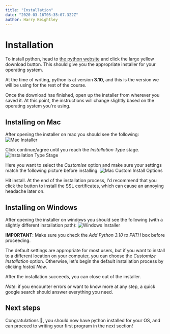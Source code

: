 ```yaml
---
title: "Installation"
date: "2020-03-16T05:35:07.322Z"
author: Harry Keightley
---
```


# Installation

To install python, head to [the python website](https://www.python.org/downloads/) and click the large yellow download button. This should give you the appropriate installer for your operating system.

At the time of writing, python is at version **3.10**, and this is the version we will be using for the rest of the course.

Once the download has finished, open up the installer from wherever you saved it.
At this point, the instructions will change slightly based on the operating system you're using.

## Installing on Mac

After opening the installer on mac you should see the following:
![Mac Installer](/course/python-mac-installer.png)

Click continue/agree until you reach the _Installation Type_ stage.
![Installation Type Stage](/course/python-mac-customise.png)

Here you want to select the _Customise_ option and make sure your settings match the following picture before installing.
![Mac Custom Install Options](/course/python-mac-custom-options.png)

Hit install. At the end of the installation process, I'd recommend that you click the button to install the SSL certificates, which can cause an annoying headache later on.

## Installing on Windows

After opening the installer on windows you should see the following (with a slightly different installation path):
![Windows Installer](/course/python-windows-installer.png)

**IMPORTANT**: Make sure you check the _Add Python 3.10 to PATH_ box before proceeding.

The default settings are appropriate for most users, but if you want to install to a different location on your computer, you can choose the _Customize Installation_ option.
Otherwise, let's begin the default installation process by clicking _Install Now_.

After the installation succeeds, you can close out of the installer.

_Note_: if you encounter errors or want to know more at any step, a quick google search should answer everything you need.

## Next steps

Congratulations 👏, you should now have python installed for your OS, and can proceed to writing your first program in the next section!
